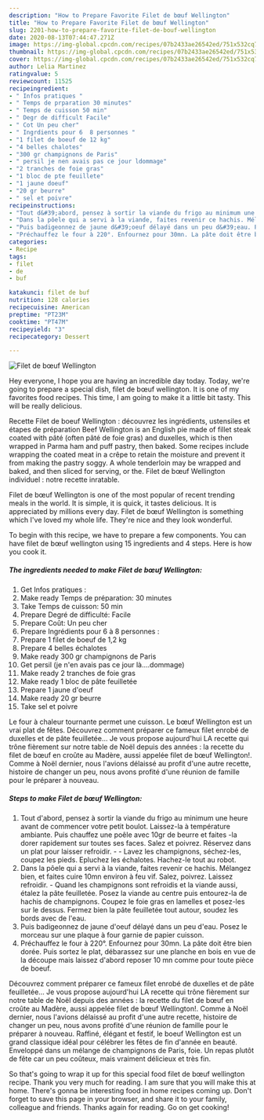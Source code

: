 ```yaml
---
description: "How to Prepare Favorite Filet de bœuf Wellington"
title: "How to Prepare Favorite Filet de bœuf Wellington"
slug: 2201-how-to-prepare-favorite-filet-de-bouf-wellington
date: 2020-08-13T07:44:47.271Z
image: https://img-global.cpcdn.com/recipes/07b2433ae26542ed/751x532cq70/filet-de-boeuf-wellington-photo-principale-de-la-recette.jpg
thumbnail: https://img-global.cpcdn.com/recipes/07b2433ae26542ed/751x532cq70/filet-de-boeuf-wellington-photo-principale-de-la-recette.jpg
cover: https://img-global.cpcdn.com/recipes/07b2433ae26542ed/751x532cq70/filet-de-boeuf-wellington-photo-principale-de-la-recette.jpg
author: Lelia Martinez
ratingvalue: 5
reviewcount: 11525
recipeingredient:
- " Infos pratiques "
- " Temps de prparation 30 minutes"
- " Temps de cuisson 50 min"
- " Degr de difficult Facile"
- " Cot Un peu cher"
- " Ingrdients pour 6  8 personnes "
- "1 filet de boeuf de 12 kg"
- "4 belles chalotes"
- "300 gr champignons de Paris"
- " persil je nen avais pas ce jour ldommage"
- "2 tranches de foie gras"
- "1 bloc de pte feuillete"
- "1 jaune doeuf"
- "20 gr beurre"
- " sel et poivre"
recipeinstructions:
- "Tout d&#39;abord, pensez à sortir la viande du frigo au minimum une heure avant de commencer votre petit boulot. Laissez-la à température ambiante. Puis chauffez une poêle avec 10gr de beurre et faites -la dorer rapidement sur toutes ses faces. Salez et poivrez. Réservez dans un plat pour laisser refroidir.  Lavez les champignons, séchez-les, coupez les pieds. Epluchez les échalotes. Hachez-le tout au robot."
- "Dans la pôele qui a servi à la viande, faites revenir ce hachis. Mélangez bien, et faites cuire 10mn environ à feu vif. Salez, poivrez. Laissez refroidir. Quand les champignons sont refroidis et la viande aussi, étalez la pâte feuilletée. Posez la viande au centre puis entourez-la de hachis de champignons. Coupez le foie gras en lamelles et posez-les sur le dessus. Fermez bien la pâte feuilletée tout autour, soudez les bords avec de l&#39;eau."
- "Puis badigeonnez de jaune d&#39;oeuf délayé dans un peu d&#39;eau. Posez le morceau sur une plaque à four garnie de papier cuisson."
- "Préchauffez le four à 220°. Enfournez pour 30mn. La pâte doit être bien dorée. Puis sortez le plat, débarassez sur une planche en bois en vue de la découpe mais laissez d&#39;abord reposer 10 mn comme pour toute pièce de boeuf."
categories:
- Recipe
tags:
- filet
- de
- buf

katakunci: filet de buf 
nutrition: 128 calories
recipecuisine: American
preptime: "PT23M"
cooktime: "PT47M"
recipeyield: "3"
recipecategory: Dessert

---
```



![Filet de bœuf Wellington](https://img-global.cpcdn.com/recipes/07b2433ae26542ed/751x532cq70/filet-de-boeuf-wellington-photo-principale-de-la-recette.jpg)

Hey everyone, I hope you are having an incredible day today. Today, we're going to prepare a special dish, filet de bœuf wellington. It is one of my favorites food recipes. This time, I am going to make it a little bit tasty. This will be really delicious.

Recette Filet de boeuf Wellington : découvrez les ingrédients, ustensiles et étapes de préparation Beef Wellington is an English pie made of fillet steak coated with pâté (often pâté de foie gras) and duxelles, which is then wrapped in Parma ham and puff pastry, then baked. Some recipes include wrapping the coated meat in a crêpe to retain the moisture and prevent it from making the pastry soggy. A whole tenderloin may be wrapped and baked, and then sliced for serving, or the. Filet de bœuf Wellington individuel : notre recette inratable.

Filet de bœuf Wellington is one of the most popular of recent trending meals in the world. It is simple, it is quick, it tastes delicious. It is appreciated by millions every day. Filet de bœuf Wellington is something which I've loved my whole life. They're nice and they look wonderful.


To begin with this recipe, we have to prepare a few components. You can have filet de bœuf wellington using 15 ingredients and 4 steps. Here is how you cook it.

<!--inarticleads1-->

##### The ingredients needed to make Filet de bœuf Wellington:

1. Get  Infos pratiques :
1. Make ready  Temps de préparation: 30 minutes
1. Take  Temps de cuisson: 50 min
1. Prepare  Degré de difficulté: Facile
1. Prepare  Coût: Un peu cher
1. Prepare  Ingrédients pour 6 à 8 personnes :
1. Prepare 1 filet de boeuf de 1,2 kg
1. Prepare 4 belles échalotes
1. Make ready 300 gr champignons de Paris
1. Get  persil (je n&#39;en avais pas ce jour là....dommage)
1. Make ready 2 tranches de foie gras
1. Make ready 1 bloc de pâte feuilletée
1. Prepare 1 jaune d&#39;oeuf
1. Make ready 20 gr beurre
1. Take  sel et poivre


Le four à chaleur tournante permet une cuisson. Le bœuf Wellington est un vrai plat de fêtes. Découvrez comment préparer ce fameux filet enrobé de duxelles et de pâte feuilletée… Je vous propose aujourd&#39;hui LA recette qui trône fièrement sur notre table de Noël depuis des années : la recette du filet de bœuf en croûte au Madère, aussi appelée filet de bœuf Wellington!. Comme à Noël dernier, nous l&#39;avions délaissé au profit d&#39;une autre recette, histoire de changer un peu, nous avons profité d&#39;une réunion de famille pour le préparer à nouveau. 

<!--inarticleads2-->

##### Steps to make Filet de bœuf Wellington:

1. Tout d&#39;abord, pensez à sortir la viande du frigo au minimum une heure avant de commencer votre petit boulot. Laissez-la à température ambiante. Puis chauffez une poêle avec 10gr de beurre et faites -la dorer rapidement sur toutes ses faces. Salez et poivrez. Réservez dans un plat pour laisser refroidir. -  - Lavez les champignons, séchez-les, coupez les pieds. Epluchez les échalotes. Hachez-le tout au robot.
1. Dans la pôele qui a servi à la viande, faites revenir ce hachis. Mélangez bien, et faites cuire 10mn environ à feu vif. Salez, poivrez. Laissez refroidir. - Quand les champignons sont refroidis et la viande aussi, étalez la pâte feuilletée. Posez la viande au centre puis entourez-la de hachis de champignons. Coupez le foie gras en lamelles et posez-les sur le dessus. Fermez bien la pâte feuilletée tout autour, soudez les bords avec de l&#39;eau.
1. Puis badigeonnez de jaune d&#39;oeuf délayé dans un peu d&#39;eau. Posez le morceau sur une plaque à four garnie de papier cuisson.
1. Préchauffez le four à 220°. Enfournez pour 30mn. La pâte doit être bien dorée. Puis sortez le plat, débarassez sur une planche en bois en vue de la découpe mais laissez d&#39;abord reposer 10 mn comme pour toute pièce de boeuf.


Découvrez comment préparer ce fameux filet enrobé de duxelles et de pâte feuilletée… Je vous propose aujourd&#39;hui LA recette qui trône fièrement sur notre table de Noël depuis des années : la recette du filet de bœuf en croûte au Madère, aussi appelée filet de bœuf Wellington!. Comme à Noël dernier, nous l&#39;avions délaissé au profit d&#39;une autre recette, histoire de changer un peu, nous avons profité d&#39;une réunion de famille pour le préparer à nouveau. Raffiné, élégant et festif, le boeuf Wellington est un grand classique idéal pour célébrer les fêtes de fin d&#39;année en beauté. Enveloppé dans un mélange de champignons de Paris, foie. Un repas plutôt de fête car un peu coûteux, mais vraiment délicieux et très fin. 

So that's going to wrap it up for this special food filet de bœuf wellington recipe. Thank you very much for reading. I am sure that you will make this at home. There's gonna be interesting food in home recipes coming up. Don't forget to save this page in your browser, and share it to your family, colleague and friends. Thanks again for reading. Go on get cooking!
